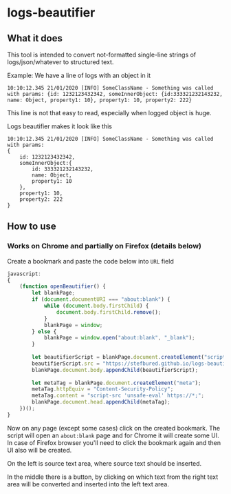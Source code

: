 # logs-beautifier

## What it does
This tool is intended to convert not-formatted single-line strings of logs/json/whatever to structured text.

Example:
We have a line of logs with an object in it
```
10:10:12.345 21/01/2020 [INFO] SomeClassName - Something was called with params: {id: 1232123432342, someInnerObject: {id:333321232143232, name: Object, property1: 10}, property1: 10, property2: 222}
```
This line is not that easy to read, especially when logged object is huge.

Logs beautifier makes it look like this
```
10:10:12.345 21/01/2020 [INFO] SomeClassName - Something was called with params:
{
    id: 1232123432342,
    someInnerObject:{
        id: 333321232143232,
        name: Object,
        property1: 10
    },
    property1: 10,
    property2: 222
}

```

## How to use
### Works on Chrome and partially on Firefox (details below)
Create a bookmark and paste the code below into `URL` field
```javascript
javascript:
{
    (function openBeautifier() {
        let blankPage;
        if (document.documentURI === "about:blank") {
            while (document.body.firstChild) {
                document.body.firstChild.remove();
            }
            blankPage = window;
        } else {
            blankPage = window.open("about:blank", "_blank");
        }
    
        let beautifierScript = blankPage.document.createElement("script");
        beautifierScript.src = "https://stefbured.github.io/logs-beautifier/pageBuilder.js";
        blankPage.document.body.appendChild(beautifierScript);
    
        let metaTag = blankPage.document.createElement("meta");
        metaTag.httpEquiv = "Content-Security-Policy";
        metaTag.content = "script-src 'unsafe-eval' https://*;";
        blankPage.document.head.appendChild(metaTag);
    })();
}
```
Now on any page (except some cases) click on the created bookmark. The script will open an `about:blank` page and for Chrome it will create some UI. 
In case of Firefox browser you'll need to click the bookmark again and then UI also will be created.

On the left is source text area, where source text should be inserted.

In the middle there is a button, by clicking on which text from the right text area will be converted and inserted into the left text area.
